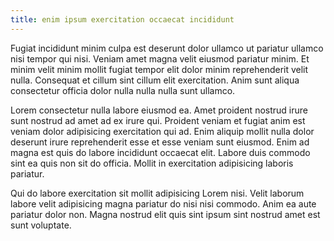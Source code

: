 ```yaml
---
title: enim ipsum exercitation occaecat incididunt
---
```


Fugiat incididunt minim culpa est deserunt dolor ullamco ut pariatur ullamco nisi tempor qui nisi. Veniam amet magna velit eiusmod pariatur minim. Et minim velit minim mollit fugiat tempor elit dolor minim reprehenderit velit nulla. Consequat et cillum sint cillum elit exercitation. Anim sunt aliqua consectetur officia dolor nulla nulla nulla sunt ullamco.

Lorem consectetur nulla labore eiusmod ea. Amet proident nostrud irure sunt nostrud ad amet ad ex irure qui. Proident veniam et fugiat anim est veniam dolor adipisicing exercitation qui ad. Enim aliquip mollit nulla dolor deserunt irure reprehenderit esse et esse veniam sunt eiusmod. Enim ad magna est quis do labore incididunt occaecat elit. Labore duis commodo sint ea quis non sit do officia. Mollit in exercitation adipisicing laboris pariatur.

Qui do labore exercitation sit mollit adipisicing Lorem nisi. Velit laborum labore velit adipisicing magna pariatur do nisi nisi commodo. Anim ea aute pariatur dolor non. Magna nostrud elit quis sint ipsum sint nostrud amet est sunt voluptate.